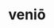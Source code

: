 ---
title: veniō
meaning: to come
ch: [seven, mt, mt5thru7, ss, ss4, 7r]
pos: verb
inf: venīre
secondppstem: ven
infend: īre
thirdpp: vēnī
fourthpp: ventūrus
conjugation: third
derivatives: intervention, convenient
six: y
---